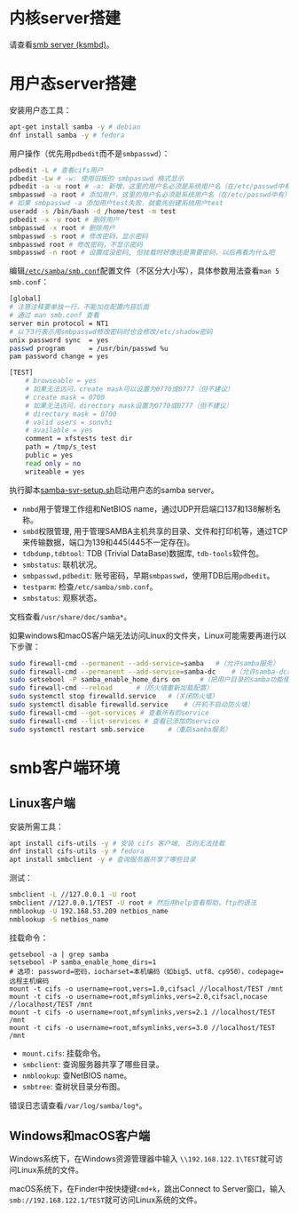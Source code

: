 # 内核server搭建

请查看[smb server (ksmbd)](https://chenxiaosong.com/courses/smb/ksmbd.html)。

# 用户态server搭建

安装用户态工具：
```sh
apt-get install samba -y # debian
dnf install samba -y # fedora
```

用户操作（优先用`pdbedit`而不是`smbpasswd`）：
```sh
pdbedit -L # 查看cifs用户
pdbedit -Lw # -w: 使用旧版的 smbpasswd 格式显示
pdbedit -a -u root # -a: 新增，这里的用户名必须是系统用户名（在/etc/passwd中有）
smbpasswd -a root # 添加用户，这里的用户名必须是系统用户名（在/etc/passwd中有）
# 如果 smbpasswd -a 添加用户test失败，就要先创建系统用户test
useradd -s /bin/bash -d /home/test -m test
pdbedit -x -u root # 删除用户
smbpasswd -x root # 删除用户
smbpasswd -s root # 修改密码，显示密码
smbpasswd root # 修改密码，不显示密码
smbpasswd -n root # 设置成没密码, 但挂载时好像还是需要密码，以后再看为什么吧
```

编辑[`/etc/samba/smb.conf`](https://gitee.com/chenxiaosonggitee/tmp/blob/master/smb/smb.conf)配置文件（不区分大小写），具体参数用法查看`man 5 smb.conf`：
```sh
[global]
# 注意注释要单独一行，不能加在配置内容后面
# 通过 man smb.conf 查看
server min protocol = NT1
# 以下3行表示用smbpasswd修改密码时也会修改/etc/shadow密码
unix password sync  = yes
passwd program      = /usr/bin/passwd %u
pam password change = yes

[TEST]
    # browseable = yes
    # 如果无法访问，create mask可以设置为0770或0777（但不建议）
    # create mask = 0700
    # 如果无法访问，directory mask设置为0770或0777（但不建议）
    # directory mask = 0700
    # valid users = sonvhi
    # available = yes
    comment = xfstests test dir
    path = /tmp/s_test
    public = yes
    read only = no
    writeable = yes
```

执行脚本[samba-svr-setup.sh](https://gitee.com/chenxiaosonggitee/blog/blob/master/courses/smb/samba-svr-setup.sh)启动用户态的samba server。

- `nmbd`用于管理工作组和NetBIOS name，通过UDP开启端口137和138解析名称。
- `smbd`权限管理, 用于管理SAMBA主机共享的目录、文件和打印机等，通过TCP来传输数据，端口为139和445(445不一定存在)。
- `tdbdump,tdbtool`: TDB (Trivial DataBase)数据库, `tdb-tools`软件包。
- `smbstatus`: 联机状况。
- `smbpasswd,pdbedit`: 账号密码，早期`smbpasswd`，使用TDB后用`pdbedit`。
- `testparm`: 检查`/etc/samba/smb.conf`。
- `smbstatus`: 观察状态。

文档查看`/usr/share/doc/samba*`。

如果windows和macOS客户端无法访问Linux的文件夹，Linux可能需要再进行以下步骤：
```sh
sudo firewall-cmd --permanent --add-service=samba	#（允许samba服务）
sudo firewall-cmd --permanent --add-service=samba-dc	#（允许samba-dc服务，可能不需要操作）
sudo setsebool -P samba_enable_home_dirs on		#（把用户目录的samba功能使能，可读写）
sudo firewall-cmd --reload  	#（防火墙重新加载配置）
sudo systemctl stop firewalld.service	#（关闭防火墙）
sudo systemctl disable firewalld.service	#（开机不启动防火墙）
sudo firewall-cmd --get-services # 查看所有的service
sudo firewall-cmd --list-services # 查看已添加的service
sudo systemctl restart smb.service		#（重启samba服务）
```

# smb客户端环境

## Linux客户端

安装所需工具：
```sh
apt install cifs-utils -y # 安装 cifs 客户端, 否则无法挂载
dnf install cifs-utils -y # fedora
apt install smbclient -y # 查询服务器共享了哪些目录
```

测试：
```sh
smbclient -L //127.0.0.1 -U root
smbclient //127.0.0.1/TEST -U root # 然后用help查看帮助，ftp的语法
nmblookup -U 192.168.53.209 netbios_name
nmblookup -S netbios_name
```

挂载命令：
```shell
getsebool -a | grep samba
setsebool -P samba_enable_home_dirs=1
# 选项: password=密码，iocharset=本机编码（如big5、utf8、cp950），codepage=远程主机编码
mount -t cifs -o username=root,vers=1.0,cifsacl //localhost/TEST /mnt
mount -t cifs -o username=root,mfsymlinks,vers=2.0,cifsacl,nocase //localhost/TEST /mnt
mount -t cifs -o username=root,mfsymlinks,vers=2.1 //localhost/TEST /mnt
mount -t cifs -o username=root,mfsymlinks,vers=3.0 //localhost/TEST /mnt
```

- `mount.cifs`: 挂载命令。
- `smbclient`: 查询服务器共享了哪些目录。
- `nmblookup`: 查NetBIOS name。
- `smbtree`: 查树状目录分布图。

错误日志请查看`/var/log/samba/log*`。

## Windows和macOS客户端

Windows系统下，在Windows资源管理器中输入 `\\192.168.122.1\TEST`就可访问Linux系统的文件。

macOS系统下，在Finder中按快捷键`cmd+k`，跳出Connect to Server窗口，输入`smb://192.168.122.1/TEST`就可访问Linux系统的文件。
